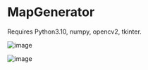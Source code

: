 # MapGenerator

Requires Python3.10, numpy, opencv2, tkinter.

![image](https://user-images.githubusercontent.com/90265591/213894945-4e06ed63-e5ff-497f-99a7-9aa360cb3d7e.png)

![image](https://user-images.githubusercontent.com/90265591/213894860-e63adedc-d3e9-4b5b-bb34-3428741c8129.png)

